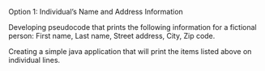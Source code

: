 Option 1: Individual’s Name and Address Information


Developing pseudocode that prints the following information for a fictional person:
  First name,
  Last name,
  Street address,
  City,
  Zip code.

Creating a simple java application that will print the items listed above on individual lines.
